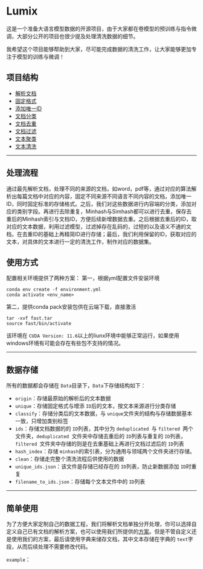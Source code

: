 # Lumix

这是一个准备大语言模型数据的开源项目，由于大家都在卷模型的预训练与指令微调，大部分公开的项目也很少提及处理清洗数据的细节。

我希望这个项目能够帮助到大家，尽可能完成数据的清洗工作，让大家能够更加专注于模型的训练与微调！

## 项目结构

* [解析文档](docs\zh\README_Store_zh.md "数据存储格式")
* [固定格式](./docs/zh/README_Store_zh.md "固定格式")
* [添加唯一ID](docs\zh\README_Store_zh.md "反向确认")
* [文档分类](docs\zh\README_CLASS_zh.md)
* [文档去重](docs\zh\README_DP_zh.md)
* [文档过滤](docs\zh\README_Filter_zh.md)
* [文本聚类](docs\zh\README_CLUSTER_zh.md)
* [文本清洗](docs\zh\README_CLEAN_zh.md)

---

## 处理流程

通过最先解析文档，处理不同的来源的文档，如word，pdf等，通过对应的算法解析出每篇文档中对应的内容，固定不同来源不同语言不同内容的文档，添加唯一ID，同时固定标准的存储格式。之后，我们对这些数据进行内容端的分类，添加对应的类别字段。再进行去除重复，Minhash与Simhash都可以进行去重，保存去重后的Minhash索引与文档ID，方便后续新增数据去重。之后根据去重后的ID，取对应的文本数据，利用过滤模型，过滤掉存在乱码的，过短的以及语义不通的文档，在去重ID的基础上再精简ID进行存储；最后，我们利用保留的ID，获取对应的文本，对具体的文本进行一定的清洗工作，制作对应的数据集。

## 使用方式

配置相关环境提供了两种方案：
第一，根据yml配置文件安装环境

```
conda env create -f environment.yml
conda activate <env_name>
```

第二，提供conda pack安装包供在云端下载，直接激活

```
tar -xvf fast.tar
source fast/bin/activate
```

该环境在 `CUDA Version: 11.6`以上的liunx环境中能够正常运行，如果使用windows环境有可能会存在有些包不支持的情况。

---

## 数据存储

所有的数据都会存储在 `Data`目录下，`Data`下存储结构如下：

* `origin`：存储最原始的解析后的文本数据
* `unique`：存储固定格式与增添 `ID`后的文本，按文本来源进行分类存储
* `classify`：存储分类后的文本数据，与 `unique`文件夹的结构与存储数据基本一致，只增加类别标签
* `ids`：存储文档数据的的 `ID`列表，其中分为 `deduplicated `与 `filtered `两个文件夹，`deduplicated `文件夹中存储去重后的 `ID`列表与重复的 `ID`列表，`filtered `文件夹中存储的则是在去重基础上再进行文档过滤后的 `ID`列表
* `hash_index`：存储 `minhash`的索引表，分为通用与领域两个文件夹进行存储。
* `clean`：存储走完整个清洗流程后供使用的数据
* `unique_ids.json`：该文件是存储已经存在的 `ID`列表，防止新数据添加 `ID`时重复
* `filename_to_ids.json`：存储每个文本文件中的 `ID`列表

---

## 简单使用

为了方便大家定制自己的数据工程，我们将解析文档单独分开处理，你可以选择自定义自己已有文档的解析方案，也可以使用我们所提供的[方案](docs\zh\README_Parser_zh.md)。但是不管自定义还是使用我们的方案，最后请使用字典来储存文档，其中文本存储在字典的 `text`字段，从而后续处理不需要修改代码。

`example`：
